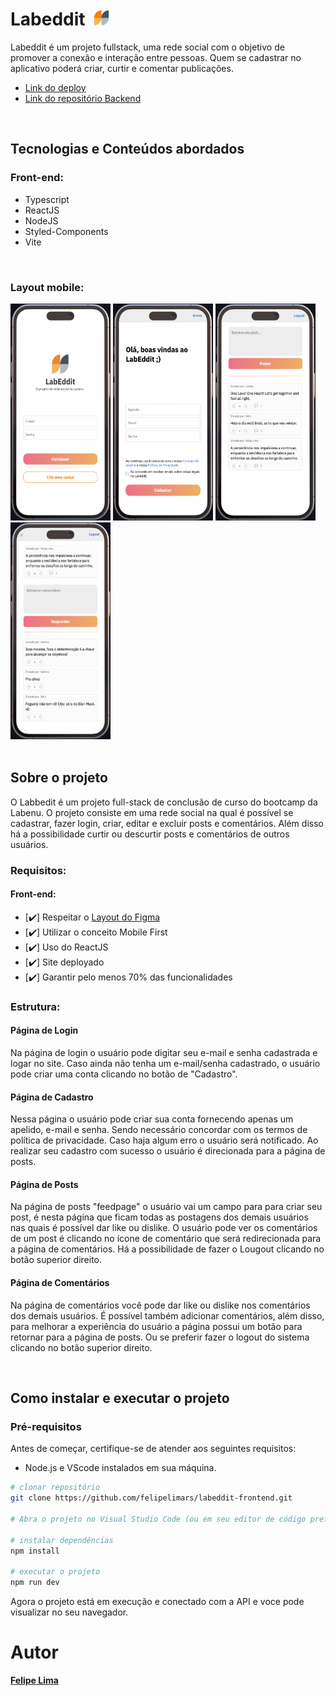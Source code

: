 # Labeddit&nbsp;&nbsp;<img src="https://github.com/felipelimars/labeddit-frontend/blob/main/labeddit/src/assets/minilogo.png" alt="Mini Logo" width="25" height="25" style="margin-right: 10px;">

Labeddit é um projeto fullstack, uma rede social com o objetivo de promover a conexão e interação entre pessoas.
Quem se cadastrar no aplicativo poderá criar, curtir e comentar publicações.


- [Link do deploy](https://labeddit-social.surge.sh/)
- [Link do repositório Backend](https://github.com/felipelimars/labeddit-backend)

<br>

<h2 align="">Tecnologias e Conteúdos abordados</h2>

### Front-end: 

- Typescript 
- ReactJS
- NodeJS 
- Styled-Components
- Vite
  
<br>

### Layout mobile:

<div>
  <img src="https://github.com/felipelimars/labeddit-frontend/blob/main/labeddit/src/assets/1.png" style="width: 160px; height: 347px;">
  <img src="https://github.com/felipelimars/labeddit-frontend/blob/main/labeddit/src/assets/2.png" style="width: 160px; height: 347px;">
  <img src="https://github.com/felipelimars/labeddit-frontend/blob/main/labeddit/src/assets/3.png" style="width: 160px; height: 347px;">
  <img src="https://github.com/felipelimars/labeddit-frontend/blob/main/labeddit/src/assets/4.png" style="width: 160px; height: 347px;">
</div>

<br>

<h2 align="">Sobre o projeto</h2>

O Labbedit é um projeto full-stack de conclusão de curso do bootcamp da Labenu. O projeto consiste em uma rede social na qual é possível se cadastrar, fazer login, criar, editar e excluir posts e comentários. Além disso há a possibilidade curtir ou descurtir posts e comentários de outros usuários. 

### Requisitos: 

#### Front-end:

- [✔️] Respeitar o [Layout do Figma](https://www.figma.com/file/Byakv89sjTqI6NG2NRAAKJ/Projeto-Integrador-Labeddit?nodeid=0%3A1&t=haX9j5M0lHbjWnAr0)
- [✔️] Utilizar o conceito Mobile First
- [✔️] Uso do ReactJS
- [✔️] Site deployado
- [✔️] Garantir pelo menos 70% das funcionalidades

### Estrutura: 

#### Página de Login
Na página de login o usuário pode digitar seu e-mail e senha cadastrada e logar no site. Caso ainda não tenha um e-mail/senha cadastrado, o usuário pode criar uma conta clicando no botão de "Cadastro".

#### Página de Cadastro
Nessa página o usuário pode criar sua conta fornecendo apenas um apelido, e-mail e senha. Sendo necessário concordar com os termos de política de privacidade. Caso haja algum erro o usuário será notificado. Ao realizar seu cadastro com sucesso o usuário é direcionada para a página de posts.

#### Página de Posts
Na página de posts "feedpage" o usuário vai um campo para para criar seu post, é nesta página que ficam todas as postagens dos demais usuários nas quais é possível dar like ou dislike. O usuário pode ver os comentários de um post é clicando no ícone de comentário que será redirecionada para a página de comentários. Há a possibilidade de fazer o Lougout clicando no botão superior direito.

#### Página de Comentários
Na página de comentários você pode dar like ou dislike nos comentários dos demais usuários. É possível também adicionar comentários, além disso, para melhorar a experiência do usuário a página possui um botão para retornar para a página de posts. Ou se preferir fazer o logout do sistema clicando no botão superior direito.

<br>

## Como instalar e executar o projeto

### Pré-requisitos

Antes de começar, certifique-se de atender aos seguintes requisitos:

- Node.js e VScode instalados em sua máquina.


```bash / terminal
# clonar repositório
git clone https://github.com/felipelimars/labeddit-frontend.git

# Abra o projeto no Visual Studio Code (ou em seu editor de código preferido).

# instalar dependências
npm install

# executar o projeto
npm run dev
```

Agora o projeto está em execução e conectado com a API e voce pode visualizar no seu navegador.

# Autor

[**Felipe Lima**](https://www.linkedin.com/in/felipelimars)

